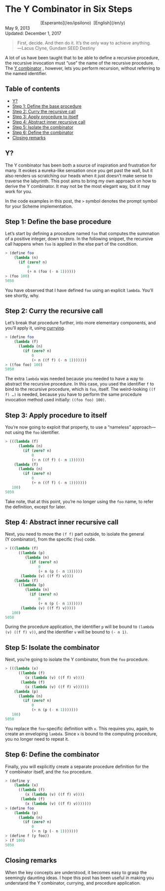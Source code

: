 The Y Combinator in Six Steps
=============================

<center>[Esperanto](/eo/ipsilono)  [English](/en/y)</center>
<div class="center">May 9, 2013</div>
<div class="center">Updated: December 1, 2017</div>

>First, decide. And then do it. It’s the only way to achieve anything.<br>
>―Lacus Clyne, Gundam SEED Destiny

A lot of us have been taught that to be able to define a recursive procedure, the recursive
invocation must “use” the name of the recursive
procedure. The [Y combinator](https://en.wikipedia.org/wiki/Fixed-point_combinator#Y_combinator) ,
however, lets you perform recursion, without referring to the named identifier.


Table of contents
-----------------

- [Y?](#y)
- [Step 1: Define the base procedure](#base)
- [Step 2: Curry the recursive call](#curry)
- [Step 3: Apply procedure to itself](#self)
- [Step 4: Abstract inner recursive call](#abstractinner)
- [Step 5: Isolate the combinator](#isolate)
- [Step 6: Define the combinator](#define)
- [Closing remarks](#closing)


<a name="y"></a> Y?
-----------------------

The Y combinator has been both a source of inspiration and frustration for many. It evokes a
eureka-like sensation once you get past the wall, but it also renders us scratching our heads when
it just doesn’t make sense to traverse the labyrinth. This post aims to bring my own approach on how
to derive the Y combinator. It may not be the most elegant way, but it may work for you.

In the code examples in this post, the `>` symbol denotes the prompt symbol for your Scheme
implementation.


<a name="base"></a> Step 1: Define the base procedure
-----------------------------------------------------

Let’s start by defining a procedure named `foo` that computes the summation of a positive integer,
down to zero. In the following snippet, the recursive call happens when `foo` is applied in the else
part of the condition.

```scheme
> (define foo
    (lambda (n)
      (if (zero? n)
          0
          (+ n (foo (- n 1))))))
> (foo 100)
5050
```

You have observed that I have defined `foo` using an explicit `lambda`. You’ll see shortly,
why.



<a name="curry"></a> Step 2: Curry the recursive call
-----------------------------------------------------

Let’s break that procedure further, into more elementary components, and you’ll apply it,
using [currying](https://en.wikipedia.org/wiki/Currying).

```scheme
> (define foo
    (lambda (f)
      (lambda (n)
        (if (zero? n)
            0
            (+ n ((f f) (- n 1)))))))
> ((foo foo) 100)
5050
```

The extra `lambda` was needed because you needed to have a way to abstract the recursive
procedure. In this case, you used the identifier `f` to bind to the recursive procedure, which is
`foo`, itself. The weird-looking `((f f) …)` is needed, because you have to perform the same
procedure invocation method used initially: `((foo foo) 100)`.


<a name="self"></a> Step 3: Apply procedure to itself
-----------------------------------------------------

You’re now going to exploit that property, to use a “nameless” approach—not using the `foo`
identifier.

```scheme
> (((lambda (f)
      (lambda (n)
        (if (zero? n)
            0
            (+ n ((f f) (- n 1))))))
    (lambda (f)
      (lambda (n)
        (if (zero? n)
            0
            (+ n ((f f) (- n 1)))))))
   100)
5050
```

Take note, that at this point, you’re no longer using the `foo` name,
to refer the definition, except for later.


<a name="abstractinner"></a> Step 4: Abstract inner recursive call
------------------------------------------------------------------

Next, you need to move the `(f f)` part outside, to isolate the general (Y combinator), from the
specific (`foo`) code.

```scheme
> (((lambda (f)
      ((lambda (p)
         (lambda (n)
           (if (zero? n)
               0
               (+ n (p (- n 1))))))
       (lambda (v) ((f f) v))))
    (lambda (f)
      ((lambda (p)
         (lambda (n)
           (if (zero? n)
               0
               (+ n (p (- n 1))))))
       (lambda (v) ((f f) v)))))
   100)
5050
```

During the procedure application, the identifier `p` will be bound to `(lambda (v) ((f f) v))`, and
the identifier `v` will be bound to `(- n 1)`.


<a name="isolate"></a> Step 5: Isolate the combinator
-----------------------------------------------------

Next, you’re going to isolate the Y combinator, from the `foo` procedure.

```scheme
> (((lambda (x)
      ((lambda (f)
         (x (lambda (v) ((f f) v))))
       (lambda (f)
         (x (lambda (v) ((f f) v))))))
    (lambda (p)
      (lambda (n)
        (if (zero? n)
            0
            (+ n (p (- n 1)))))))
   100)
5050
```

You replace the `foo`-specific definition with `x`. This requires you, again, to create an enveloping
`lambda`. Since `x` is bound to the computing procedure, you no longer need to repeat it.


<a name="define"></a> Step 6: Define the combinator
---------------------------------------------------

Finally, you will explicitly create a separate procedure definition for the Y combinator itself, and
the `foo` procedure.

```scheme
> (define y
    (lambda (x)
      ((lambda (f)
         (x (lambda (v) ((f f) v))))
       (lambda (f)
         (x (lambda (v) ((f f) v)))))))
> (define foo
    (lambda (p)
      (lambda (n)
        (if (zero? n)
            0
            (+ n (p (- n 1)))))))
> (define f (y foo))
> (f 100)
5050
```


<a name="closing"></a> Closing remarks
--------------------------------------

When the key concepts are understood, it becomes easy to grasp the seemingly daunting ideas. I hope
this post has been useful in making you understand the Y combinator, currying, and procedure
application.
